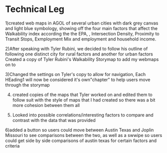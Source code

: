 
# Technical Leg
1)created web maps in AGOL of several urban cities with dark grey canvas and light blue symbology, showing off the four main factors that affect the Walkability index according the the EPA, , Intersection Density,  Proximity to Transit Stops,  Exmployment Mix and  employment and household income.  

2)After speaking with Tyler Rubini, we decided to follow his outline of following one distinct city for rural factors and another for urban factors Created a copy of Tyler Rubini's Walkability Storymap to add my webmaps on to 

3)Changed the settings on Tyler's copy to allow for navigation, Each HEading1 will now be considered it's own"chapter" to help users move through the storymap

4) created copies of the maps that Tyler worked on and edited them to follow suit with the style of maps that I had created so there was a bit more cohesion between them all

5) Looked into possible correlations/interesting factors to compare and contrast with the data that was provided

6)added a button so users could move between Austin Texas and Joplin Missouri to see comparisons between the two, as well as a swwipe so users could get side by side comparisons of austin texas for certain factors and criteria
